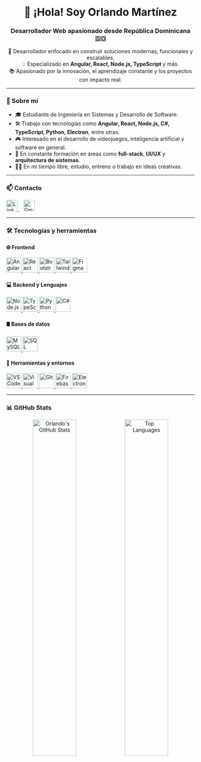<h1 align="center">👋 ¡Hola! Soy Orlando Martínez</h1>
<h3 align="center">Desarrollador Web apasionado desde República Dominicana 🇩🇴</h3>

<p align="center">
  🚀 Desarrollador enfocado en construir soluciones modernas, funcionales y escalables.<br>
  💡 Especializado en <strong>Angular, React, Node.js, TypeScript</strong> y más.<br>
  📚 Apasionado por la innovación, el aprendizaje constante y los proyectos con impacto real.
</p>

---

### 🧠 Sobre mí

- 🎓 Estudiante de Ingeniería en Sistemas y Desarrollo de Software.
- 🛠️ Trabajo con tecnologías como **Angular, React, Node.js, C#, TypeScript, Python, Electron**, entre otras.
- 🎮 Interesado en el desarrollo de videojuegos, inteligencia artificial y software en general.
- 🌱 En constante formación en áreas como **full-stack**, **UI/UX**  y **arquitectura de sistemas**.
- 🧘‍♂️ En mi tiempo libre, estudio, entreno o trabajo en ideas creativas.

---

### 📫 Contacto

<p align="left">
  <a href="https://linkedin.com/in/orlando-martinez-501922279" target="_blank">
    <img src="https://cdn.jsdelivr.net/gh/devicons/devicon/icons/linkedin/linkedin-original.svg" alt="LinkedIn" width="30" />
  </a>
  &nbsp;&nbsp;
  <a href="mailto:orlandomartinezdev@gmail.com" target="_blank">
    <img src="https://cdn.jsdelivr.net/gh/devicons/devicon/icons/google/google-original.svg" alt="Gmail" width="30" />
  </a>
</p>

---

### 🛠️ Tecnologías y herramientas

#### 🌐 Frontend
<p align="left">
  <a href="https://angular.io" target="_blank">
    <img src="https://cdn.jsdelivr.net/gh/devicons/devicon/icons/angularjs/angularjs-original.svg" alt="Angular" width="40"/>
  </a>
  <a href="https://reactjs.org" target="_blank">
    <img src="https://cdn.jsdelivr.net/gh/devicons/devicon/icons/react/react-original.svg" alt="React" width="40"/>
  </a>
  <a href="https://getbootstrap.com" target="_blank">
    <img src="https://cdn.jsdelivr.net/gh/devicons/devicon/icons/bootstrap/bootstrap-original.svg" alt="Bootstrap" width="40"/>
  </a>
  <a href="https://tailwindcss.com/" target="_blank">
    <img src="https://cdn.jsdelivr.net/gh/devicons/devicon/icons/tailwindcss/tailwindcss-plain.svg" alt="Tailwind CSS" width="40"/>
  </a>
  <a href="https://www.figma.com/" target="_blank">
    <img src="https://cdn.jsdelivr.net/gh/devicons/devicon/icons/figma/figma-original.svg" alt="Figma" width="40"/>
  </a>
</p>

#### 💻 Backend y Lenguajes
<p align="left">
  <a href="https://nodejs.org" target="_blank">
    <img src="https://cdn.jsdelivr.net/gh/devicons/devicon/icons/nodejs/nodejs-original.svg" alt="Node.js" width="40"/>
  </a>
  <a href="https://www.typescriptlang.org/" target="_blank">
    <img src="https://cdn.jsdelivr.net/gh/devicons/devicon/icons/typescript/typescript-original.svg" alt="TypeScript" width="40"/>
  </a>
  <a href="https://www.python.org" target="_blank">
    <img src="https://cdn.jsdelivr.net/gh/devicons/devicon/icons/python/python-original.svg" alt="Python" width="40"/>
  </a>
  <a href="https://learn.microsoft.com/en-us/dotnet/csharp/" target="_blank">
    <img src="https://cdn.jsdelivr.net/gh/devicons/devicon/icons/csharp/csharp-original.svg" alt="C#" width="40"/>
  </a>
</p>

#### 🛢️ Bases de datos
<p align="left">
  <a href="https://www.mysql.com/" target="_blank">
    <img src="https://cdn.jsdelivr.net/gh/devicons/devicon/icons/mysql/mysql-original.svg" alt="MySQL" width="40"/>
  </a>
  <a href="https://www.microsoft.com/en-us/sql-server" target="_blank">
    <img src="https://cdn.jsdelivr.net/gh/devicons/devicon/icons/microsoftsqlserver/microsoftsqlserver-plain.svg" alt="SQL Server" width="40"/>
  </a>
</p>

#### 🧰 Herramientas y entornos
<p align="left">
  <a href="https://code.visualstudio.com/" target="_blank">
    <img src="https://cdn.jsdelivr.net/gh/devicons/devicon/icons/vscode/vscode-original.svg" alt="VS Code" width="40"/>
  </a>
  <a href="https://visualstudio.microsoft.com/" target="_blank">
    <img src="https://cdn.jsdelivr.net/gh/devicons/devicon/icons/visualstudio/visualstudio-plain.svg" alt="Visual Studio" width="40"/>
  </a>
  <a href="https://git-scm.com/" target="_blank">
    <img src="https://cdn.jsdelivr.net/gh/devicons/devicon/icons/git/git-original.svg" alt="Git" width="40"/>
  </a>
  <a href="https://firebase.google.com/" target="_blank">
    <img src="https://cdn.jsdelivr.net/gh/devicons/devicon/icons/firebase/firebase-plain.svg" alt="Firebase" width="40"/>
  </a>
  <a href="https://www.electronjs.org/" target="_blank">
    <img src="https://cdn.jsdelivr.net/gh/devicons/devicon/icons/electron/electron-original.svg" alt="Electron" width="40"/>
  </a>
</p>

---

### 📊 GitHub Stats

<div align="center">
  <img src="https://github-readme-stats.vercel.app/api?username=orlandomartinez-developer&show_icons=true&theme=radical" alt="Orlando's GitHub Stats" width="48%"/>
  <img src="https://github-readme-stats.vercel.app/api/top-langs/?username=orlandomartinez-developer&layout=compact&theme=radical" alt="Top Languages" width="48%"/>
</div>
